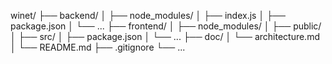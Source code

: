 winet/
├── backend/
│   ├── node_modules/
│   ├── index.js
│   ├── package.json
│   └── ...
├── frontend/
│   ├── node_modules/
│   ├── public/
│   ├── src/
│   ├── package.json
│   └── ...
├── doc/
│   └── architecture.md
│   └── README.md
├── .gitignore
└── ...